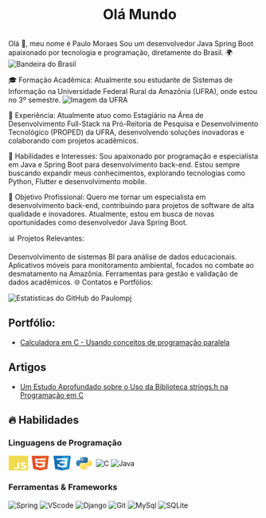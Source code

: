 <!-- Título -->
<div id="user-content-toc">
  <ul align="center">
    <summary><h1 style="display: inline-block">Olá Mundo</h1></summary>
  </ul>
</div>

<!-- Apresentação -->
<p>
  Olá 👋, meu nome é Paulo Moraes
Sou um desenvolvedor Java Spring Boot apaixonado por tecnologia e programação, diretamente do Brasil. 🌍 <img src="https://upload.wikimedia.org/wikipedia/commons/thumb/0/05/Flag_of_Brazil.svg/275px-Flag_of_Brazil.svg.png" width="20" alt="Bandeira do Brasil">

🎓 Formação Acadêmica:
Atualmente sou estudante de Sistemas de Informação na Universidade Federal Rural da Amazônia (UFRA), onde estou no 3º semestre.
<img src="https://www.ufpb.br/educacaofinanceira/contents/imagens/brasoes-universidades/ufra.png/@@images/image.png" width="25" alt="Imagem da UFRA">

💼 Experiência:
Atualmente atuo como Estagiário na Área de Desenvolvimento Full-Stack na Pró-Reitoria de Pesquisa e Desenvolvimento Tecnológico (PROPED) da UFRA, desenvolvendo soluções inovadoras e colaborando com projetos acadêmicos.

🌱 Habilidades e Interesses:
Sou apaixonado por programação e especialista em Java e Spring Boot para desenvolvimento back-end. Estou sempre buscando expandir meus conhecimentos, explorando tecnologias como Python, Flutter e desenvolvimento mobile.

🔭 Objetivo Profissional:
Quero me tornar um especialista em desenvolvimento back-end, contribuindo para projetos de software de alta qualidade e inovadores. Atualmente, estou em busca de novas oportunidades como desenvolvedor Java Spring Boot.

📊 Projetos Relevantes:

Desenvolvimento de sistemas BI para análise de dados educacionais.
Aplicativos móveis para monitoramento ambiental, focados no combate ao desmatamento na Amazônia.
Ferramentas para gestão e validação de dados acadêmicos.
🌐 Contatos e Portfólios:

<!-- GithubStats -->
![Estatísticas do GitHub do Paulompj](https://github-readme-stats.vercel.app/api?username=Paulompj&show_icons=true&theme=gotham)

<!-- Portfólio -->
## Portfólio:
- [Calculadora em C - Usando conceitos de programação paralela](https://github.com/Paulompj/Portfolio/commit/39c07b6dacddd23b20b4bb36fef174e80cb967da)

## Artigos
- [Um Estudo Aprofundado sobre o Uso da Biblioteca strings.h na Programação em C](https://github.com/Paulompj/Artigos/raw/main/An%20In-Depth%20Study%20on%20the%20Use%20of%20the%20strings.h%20Library%20in%20C%20Programming.docx)

## 🔥 Habilidades
<!-- Skills: Linguagens de Programação -->
<div style="flex-basis: 48%;">
  <h3>Linguagens de Programação</h3>
  <img align="center" alt="Js" height="30" width="40" src="https://raw.githubusercontent.com/devicons/devicon/master/icons/javascript/javascript-plain.svg">
  <img align="center" alt="HTML" height="30" width="40" src="https://raw.githubusercontent.com/devicons/devicon/master/icons/html5/html5-original.svg">
  <img align="center" alt="CSS" height="30" width="40" src="https://raw.githubusercontent.com/devicons/devicon/master/icons/css3/css3-original.svg">
  <img align="center" alt="Python" height="30" width="40" src="https://raw.githubusercontent.com/devicons/devicon/master/icons/python/python-original.svg">
  <img align="center" alt="C" height="30" width="40" src="https://cdn.jsdelivr.net/gh/devicons/devicon/icons/c/c-original.svg">
  <img align="center" alt="Java" height="30" width="40" src="https://cdn.jsdelivr.net/gh/devicons/devicon/icons/java/java-original.svg">
</div>
  
<!-- Skills: Ferramentas & Frameworks -->
<div style="flex-basis: 48%;">
  <h3>Ferramentas & Frameworks</h3>
  <img align="center" alt="Spring" height="30" width="40" src="https://cdn.jsdelivr.net/gh/devicons/devicon/icons/spring/spring-original.svg">
  <img align="center" alt="VScode" height="30" width="40" src="https://cdn.jsdelivr.net/gh/devicons/devicon/icons/vscode/vscode-original.svg">
  <img align="center" alt="Django" height="30" width="40" src="https://img.shields.io/badge/Django-092E20?style=for-the-badge&logo=django&logoColor=white">
  <img align="center" alt="Git" height="30" width="40" src="https://e7.pngegg.com/pngimages/713/558/png-clipart-computer-icons-pro-git-github-logo-text-logo-thumbnail.png">
  <img align="center" alt="MySql" height="30" width="40" src="https://img.shields.io/badge/MySQL-00000F?style=for-the-badge&logo=mysql&logoColor=white">
  <img align="center" alt="SQLite" height="30" width="40" src="https://img.shields.io/badge/SQLite-07405E?style=for-the-badge&logo=sqlite&logoColor=white">
</div>
